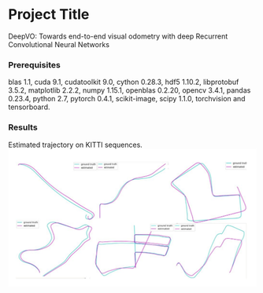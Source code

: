 # Project Title


DeepVO: Towards end-to-end visual odometry with deep Recurrent Convolutional Neural Networks

### Prerequisites

blas 1.1, cuda 9.1, cudatoolkit 9.0, cython 0.28.3, hdf5 1.10.2,
libprotobuf 3.5.2, matplotlib 2.2.2, numpy 1.15.1, openblas 0.2.20, opencv 3.4.1,
pandas 0.23.4, python 2.7, pytorch 0.4.1, scikit-image, scipy 1.1.0, torchvision and
tensorboard. 

### Results
Estimated trajectory on KITTI sequences.
![Alt text](./teaser.png?raw=true "Predicted v/s Ground truth")
